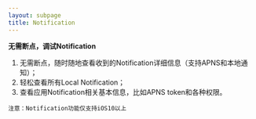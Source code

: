 ```yaml
---
layout: subpage
title: Notification
---
```


**无需断点，调试Notification**


1. 无需断点，随时随地查看收到的Notification详细信息（支持APNS和本地通知）；
2. 轻松查看所有Local Notification；
3. 查看应用Notification相关基本信息，比如APNS token和各种权限。


```
注意：Notification功能仅支持iOS10以上
```